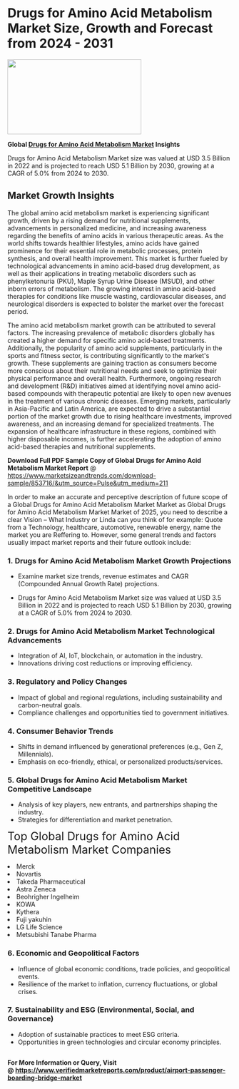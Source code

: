 <H1>Drugs for Amino Acid Metabolism Market Size, Growth and Forecast from 2024 - 2031</H1><img class="aligncenter size-medium wp-image-584254" src="https://thirdeyenews.in/wp-content/uploads/2024/09/Global-Market-Research-300x168.jpeg" alt="" width="300" height="168" /><p><strong>Global&nbsp;<a href="https://www.marketsizeandtrends.com/download-sample/853716/&amp;utm_source=Pulse&amp;utm_medium=211">Drugs for Amino Acid Metabolism Market</a> Insights</strong></p><p>Drugs for Amino Acid Metabolism Market size was valued at USD 3.5 Billion in 2022 and is projected to reach USD 5.1 Billion by 2030, growing at a CAGR of 5.0% from 2024 to 2030.</p><p><h2>Market Growth Insights</h2> <p>The global amino acid metabolism market is experiencing significant growth, driven by a rising demand for nutritional supplements, advancements in personalized medicine, and increasing awareness regarding the benefits of amino acids in various therapeutic areas. As the world shifts towards healthier lifestyles, amino acids have gained prominence for their essential role in metabolic processes, protein synthesis, and overall health improvement. This market is further fueled by technological advancements in amino acid-based drug development, as well as their applications in treating metabolic disorders such as phenylketonuria (PKU), Maple Syrup Urine Disease (MSUD), and other inborn errors of metabolism. The growing interest in amino acid-based therapies for conditions like muscle wasting, cardiovascular diseases, and neurological disorders is expected to bolster the market over the forecast period. </p> <p>The amino acid metabolism market growth can be attributed to several factors. The increasing prevalence of metabolic disorders globally has created a higher demand for specific amino acid-based treatments. Additionally, the popularity of amino acid supplements, particularly in the sports and fitness sector, is contributing significantly to the market's growth. These supplements are gaining traction as consumers become more conscious about their nutritional needs and seek to optimize their physical performance and overall health. Furthermore, ongoing research and development (R&D) initiatives aimed at identifying novel amino acid-based compounds with therapeutic potential are likely to open new avenues in the treatment of various chronic diseases. Emerging markets, particularly in Asia-Pacific and Latin America, are expected to drive a substantial portion of the market growth due to rising healthcare investments, improved awareness, and an increasing demand for specialized treatments. The expansion of healthcare infrastructure in these regions, combined with higher disposable incomes, is further accelerating the adoption of amino acid-based therapies and nutritional supplements. </p><p><span class=""><strong>Download Full PDF Sample Copy of Global Drugs for Amino Acid Metabolism Market Report</strong> @ <a href="https://www.marketsizeandtrends.com/download-sample/853716/&amp;utm_source=Pulse&amp;utm_medium=211" target="_blank">https://www.marketsizeandtrends.com/download-sample/853716/&amp;utm_source=Pulse&amp;utm_medium=211</a></span></p><p>In order to make an accurate and perceptive description of future scope of a Global&nbsp;Drugs for Amino Acid Metabolism Market Market as Global&nbsp;Drugs for Amino Acid Metabolism Market Market of 2025, you need to describe a clear Vision &ndash; What Industry or Linda can you think of for example: Quote from a Technology, healthcare, automotive, renewable energy, name the market you are Reffering to. However, some general trends and factors usually impact market reports and their future outlook include:</p><h3>1.&nbsp;<strong>Drugs for Amino Acid Metabolism Market Growth Projections</strong></h3><ul><li>Examine market size trends, revenue estimates and CAGR (Compounded Annual Growth Rate) projections.</li><li><p>Drugs for Amino Acid Metabolism Market size was valued at USD 3.5 Billion in 2022 and is projected to reach USD 5.1 Billion by 2030, growing at a CAGR of 5.0% from 2024 to 2030.</p></li></ul><h3>2.&nbsp;<strong>Drugs for Amino Acid Metabolism Market Technological Advancements</strong></h3><ul><li>Integration of AI, IoT, blockchain, or automation in the industry.</li><li>Innovations driving cost reductions or improving efficiency.</li></ul><h3>3.&nbsp;<strong>Regulatory and Policy Changes</strong></h3><ul><li>Impact of global and regional regulations, including sustainability and carbon-neutral goals.</li><li>Compliance challenges and opportunities tied to government initiatives.</li></ul><h3>4.&nbsp;<strong>Consumer Behavior Trends</strong></h3><ul><li>Shifts in demand influenced by generational preferences (e.g., Gen Z, Millennials).</li><li>Emphasis on eco-friendly, ethical, or personalized products/services.</li></ul><h3>5.&nbsp;<strong>Global Drugs for Amino Acid Metabolism Market Competitive Landscape</strong></h3><ul><li>Analysis of key players, new entrants, and partnerships shaping the industry.</li><li>Strategies for differentiation and market penetration.</li></ul><p data-pm-slice="1 1 []"><span style="color: inherit; font-family: inherit; font-size: 25px;">Top Global Drugs for Amino Acid Metabolism Market Companies</span></p><div class="" data-test-id=""><p><li>Merck</li><li> Novartis</li><li> Takeda Pharmaceutical</li><li> Astra Zeneca</li><li> Beohrigher Ingelheim</li><li> KOWA</li><li> Kythera</li><li> Fuji yakuhin</li><li> LG Life Science</li><li> Metsubishi Tanabe Pharma</li></p></div><h3>6.&nbsp;<strong>Economic and Geopolitical Factors</strong></h3><ul><li>Influence of global economic conditions, trade policies, and geopolitical events.</li><li>Resilience of the market to inflation, currency fluctuations, or global crises.</li></ul><h3>7.&nbsp;<strong>Sustainability and ESG (Environmental, Social, and Governance)</strong></h3><ul><li>Adoption of sustainable practices to meet ESG criteria.</li><li>Opportunities in green technologies and circular economy principles.</li></ul><h2><strong style="font-size: 14px;">For More Information or Query, Visit @&nbsp;</strong><a style="background-color: #ffffff; font-size: 14px;" href="https://www.marketsizeandtrends.com/report/drugs-for-amino-acid-metabolism-market/" target="_blank">https://www.verifiedmarketreports.com/product/airport-passenger-boarding-bridge-market</a></h2>

